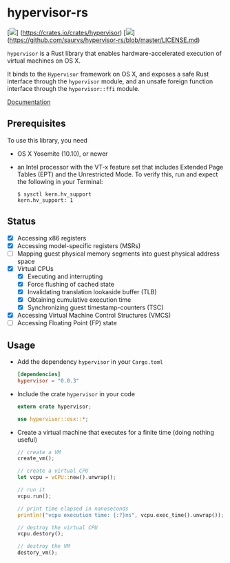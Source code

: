 # hypervisor-rs
[![](http://meritbadge.herokuapp.com/hypervisor)]
(https://crates.io/crates/hypervisor)
[![](https://img.shields.io/badge/license-MIT-blue.svg)]
(https://github.com/saurvs/hypervisor-rs/blob/master/LICENSE.md)

`hypervisor` is a Rust library that enables hardware-accelerated execution of
virtual machines on OS X.

It binds to the `Hypervisor` framework on OS X, and exposes a safe Rust
interface through the `hypervisor` module, and an unsafe foreign function
interface through the `hypervisor::ffi` module.

[Documentation](https://saurvs.github.io/hypervisor-rs/)

## Prerequisites

To use this library, you need

* OS X Yosemite (10.10), or newer

* an Intel processor with the VT-x feature set that includes Extended Page
Tables (EPT) and the Unrestricted Mode. To verify this, run and expect the
following in your Terminal:
  ```shell
  $ sysctl kern.hv_support
  kern.hv_support: 1
  ```

## Status
- [x] Accessing x86 registers
- [x] Accessing model-specific registers (MSRs)
- [ ] Mapping guest physical memory segments into guest physical address space
- [x] Virtual CPUs
  - [x] Executing and interrupting
  - [x] Force flushing of cached state
  - [x] Invalidating translation lookaside buffer (TLB)
  - [x] Obtaining cumulative execution time
  - [x] Synchronizing guest timestamp-counters (TSC)
- [x] Accessing Virtual Machine Control Structures (VMCS)
- [ ] Accessing Floating Point (FP) state

## Usage

* Add the dependency ```hypervisor``` in your ```Cargo.toml```
  ```toml
  [dependencies]
  hypervisor = "0.0.3"
  ```

* Include the crate ```hypervisor``` in your code
  ```rust
  extern crate hypervisor;

  use hypervisor::osx::*;
  ```

* Create a virtual machine that executes for a finite time
(doing nothing useful)
  ```rust
  // create a VM
  create_vm();

  // create a virtual CPU
  let vcpu = vCPU::new().unwrap();

  // run it
  vcpu.run();

  // print time elapsed in nanoseconds
  println!("vcpu execution time: {:?}ns", vcpu.exec_time().unwrap());

  // destroy the virtual CPU
  vcpu.destory();

  // destroy the VM
  destory_vm();
  ```
